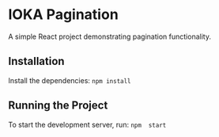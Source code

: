 # IOKA Pagination

A simple React project demonstrating pagination functionality.

## Installation

Install the dependencies:
`npm install`

## Running the Project

To start the development server, run:
`npm  start`
